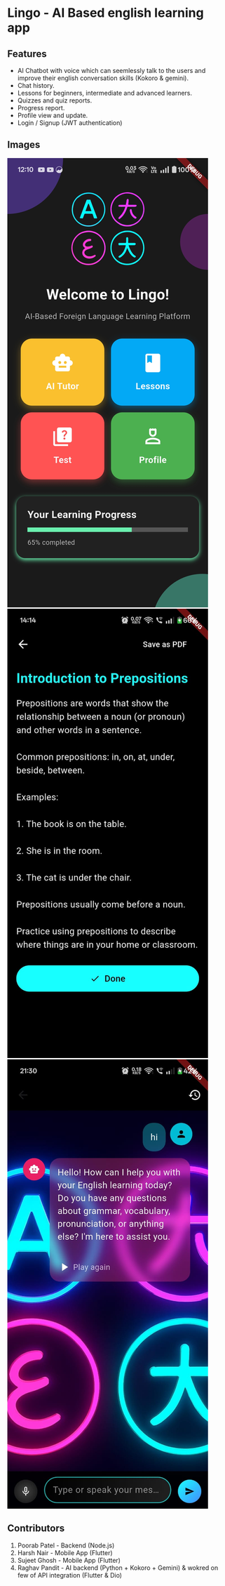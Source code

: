# Lingo - AI Based english learning app

## Features
- AI Chatbot with voice which can seemlessly talk to the users and improve their english conversation skills (Kokoro & gemini).
- Chat history.
- Lessons for beginners, intermediate and advanced learners.
- Quizzes and quiz reports.
- Progress report.
- Profile view and update.
- Login / Signup (JWT authentication)

## Images
![Home Screen](./images/HomeScreen.jpg) 
![Lesson Screen](./images/LessonScreen.jpg) 
![AI Chat Screen](./images/AIChatScreen.jpg) 

## Contributors
1. Poorab Patel - Backend (Node.js)
2. Harsh Nair - Mobile App (Flutter)
3. Sujeet Ghosh - Mobile App (Flutter)
4. Raghav Pandit - AI backend (Python + Kokoro + Gemini) & wokred on few of API integration (Flutter & Dio)
